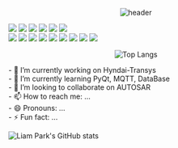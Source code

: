 <div align="center">
  
![header](https://capsule-render.vercel.app/api?type=slice&theme=gruvbox_light&height=200&section=header&text=Github%20Repo&fontSize=90&reversal=false&animation=twinkling&fontAlign=40&fontAlignY=50&stroke=141414&strokeWidth=3&desc=Liam%20Park&descSize=30&descAlign=80&descAlignY=15&rotate=0)

</div>

<div align="center">
  <div align="left">
    <img src="https://img.shields.io/badge/-111111?style=flat&logo=c"/>
    <img src="https://img.shields.io/badge/-00599C?style=flat&logo=c%2B%2B"/>
    <img src="https://img.shields.io/badge/-00599C?style=flat&logo=html5"/>
    <img src="https://img.shields.io/badge/-00599C?style=flat&logo=css3"/>
    <img src="https://img.shields.io/badge/-00599C?style=flat&logo=python"/>
    <img src="https://img.shields.io/badge/-00599C?style=flat&logo=jupyter"/>
    </br>
    <img src="https://img.shields.io/badge/-00599C?style=flat&logo=mysql"/>
    <img src="https://img.shields.io/badge/-00599C?style=flat&logo=git"/>
    <img src="https://img.shields.io/badge/-00599C?style=flat&logo=github"/>
    <img src="https://img.shields.io/badge/-00599C?style=flat&logo=visualstudio"/>
    <img src="https://img.shields.io/badge/-00599C?style=flat&logo=visualstudiocode"/>
    <img src="https://img.shields.io/badge/-00599C?style=flat&logo=react"/>
    <img src="https://img.shields.io/badge/-00599C?style=flat&logo=typescript"/>
    <img src="https://img.shields.io/badge/-00599C?style=flat&logo=javascript"/>
    <img src="https://img.shields.io/badge/-00599C?style=flat&logo=typescript"/>
  </div>
  <div align="center">

![Top Langs](https://github-readme-stats.vercel.app/api/top-langs/?username=yongjunpark03&theme=slateorange&show_icons=true)
  
  </div>
</div>


<div>
  <div>
    - 🔭 I’m currently working on Hyndai-Transys</br>
    - 🌱 I’m currently learning PyQt, MQTT, DataBase</br>
    - 👯 I’m looking to collaborate on AUTOSAR</br>
    - 📫 How to reach me: ...</br>
    - 😄 Pronouns: ...</br>
    - ⚡ Fun fact: ...</br>
  </div>
  <div>
  
![Liam Park's GitHub stats](https://github-readme-stats.vercel.app/api?username=yongjunpark03&theme=slateorange&show_icons=true)
  
  </div>
</div>
